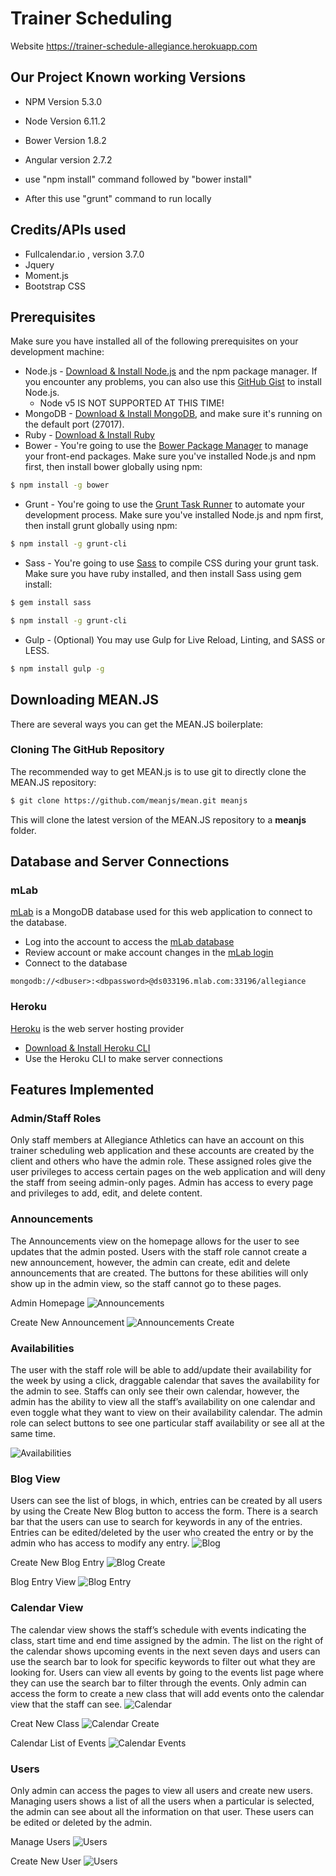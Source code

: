 # Trainer Scheduling

Website
https://trainer-schedule-allegiance.herokuapp.com

## Our Project Known working Versions

* NPM Version 5.3.0
* Node Version 6.11.2
* Bower Version 1.8.2
* Angular version 2.7.2

* use "npm install" command followed by "bower install"
* After this use "grunt" command to run locally

## Credits/APIs used

* Fullcalendar.io , version 3.7.0
* Jquery
* Moment.js
* Bootstrap CSS


## Prerequisites
Make sure you have installed all of the following prerequisites on your development machine:
* Node.js - [Download & Install Node.js](https://nodejs.org/en/download/) and the npm package manager. If you encounter any problems, you can also use this [GitHub Gist](https://gist.github.com/isaacs/579814) to install Node.js.
  * Node v5 IS NOT SUPPORTED AT THIS TIME! 
* MongoDB - [Download & Install MongoDB](http://www.mongodb.org/downloads), and make sure it's running on the default port (27017).
* Ruby - [Download & Install Ruby](https://www.ruby-lang.org/en/documentation/installation/)
* Bower - You're going to use the [Bower Package Manager](http://bower.io/) to manage your front-end packages. Make sure you've installed Node.js and npm first, then install bower globally using npm:

```bash
$ npm install -g bower
```

* Grunt - You're going to use the [Grunt Task Runner](http://gruntjs.com/) to automate your development process. Make sure you've installed Node.js and npm first, then install grunt globally using npm:

```bash
$ npm install -g grunt-cli
```

* Sass - You're going to use [Sass](http://sass-lang.com/) to compile CSS during your grunt task. Make sure you have ruby installed, and then install Sass using gem install:

```bash
$ gem install sass
```

```bash
$ npm install -g grunt-cli
```

* Gulp - (Optional) You may use Gulp for Live Reload, Linting, and SASS or LESS.

```bash
$ npm install gulp -g
```

## Downloading MEAN.JS
There are several ways you can get the MEAN.JS boilerplate:

### Cloning The GitHub Repository
The recommended way to get MEAN.js is to use git to directly clone the MEAN.JS repository:

```bash
$ git clone https://github.com/meanjs/mean.git meanjs
```

This will clone the latest version of the MEAN.JS repository to a **meanjs** folder.

## Database and Server Connections

### mLab
[mLab](https://mlab.com/) is a MongoDB database used for this web application to connect to the database.
* Log into the account to access the [mLab database](https://mlab.com/databases/dev)
* Review account or make account changes in the [mLab login](https://mlab.com/login/)
* Connect to the database
```mLab
mongodb://<dbuser>:<dbpassword>@ds033196.mlab.com:33196/allegiance
```

### Heroku
[Heroku](https://www.heroku.com) is the web server hosting provider
* [Download & Install Heroku CLI](https://devcenter.heroku.com/articles/heroku-cli)
* Use the Heroku CLI to make server connections

## Features Implemented

### Admin/Staff Roles
Only staff members at Allegiance Athletics can have an account on this trainer scheduling web application and these accounts are created by the client and others who have the admin role. These assigned roles give the user privileges to access certain pages on the web application and will deny the staff from seeing admin-only pages. Admin has access to every page and privileges to add, edit, and delete content.

### Announcements
The Announcements view on the homepage allows for the user to see updates that the admin posted. Users with the staff role cannot create a new announcement, however, the admin can create, edit and delete announcements that are created. The buttons for these abilities will only show up in the admin view, so the staff cannot go to these pages.

Admin Homepage
![Announcements](/images/allegiance-announcements_admin.PNG)

Create New Announcement
![Announcements Create](/images/allegiance-announcements_create.PNG)

### Availabilities
The user with the staff role will be able to add/update their availability for the week by using a click, draggable calendar that saves the availability for the admin to see. Staffs can only see their own calendar, however, the admin has the ability to view all the staff’s availability on one calendar and even toggle what they want to view on their availability calendar. The admin role can select buttons to see one particular staff availability or see all at the same time.

![Availabilities](/images/allegiance-availabilities.PNG)

### Blog View
Users can see the list of blogs, in which, entries can be created by all users by using the Create New Blog button to access the form. There is a search bar that the users can use to search for keywords in any of the entries. Entries can be edited/deleted by the user who created the entry or by the admin who has access to modify any entry.
![Blog](/images/allegiance-blog.PNG)

Create New Blog Entry
![Blog Create](/images/allegiance-blog_create.PNG)

Blog Entry View
![Blog Entry](/images/allegiance-blog_entry.PNG)

### Calendar View
The calendar view shows the staff’s schedule with events indicating the class, start time and end time assigned by the admin. The list on the right of the calendar shows upcoming events in the next seven days and users can use the search bar to look for specific keywords to filter out what they are looking for. Users can view all events by going to the events list page where they can use the search bar to filter through the events. Only admin can access the form to create a new class that will add events onto the calendar view that the staff can see.
![Calendar](/images/allegiance-blog.PNG)

Creat New Class
![Calendar Create](/images/allegiance-calendar_class.PNG)

Calendar List of Events
![Calendar Events](/images/allegiance-calendar_events.PNG)

### Users
Only admin can access the pages to view all users and create new users. Managing users shows a list of all the users when a particular is selected, the admin can see about all the information on that user. These users can be edited or deleted by the admin.

Manage Users
![Users](/images/allegiance-users.PNG)

Create New User
![Users](/images/allegiance-users_create.PNG)